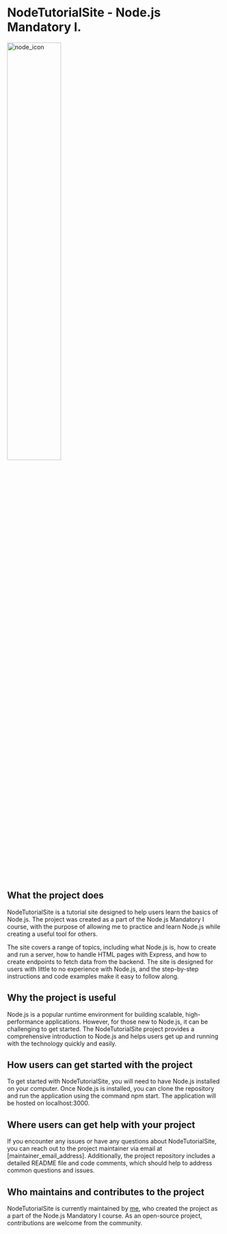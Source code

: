 

# NodeTutorialSite - Node.js Mandatory I.
<p aling="center"><img src="https://user-images.githubusercontent.com/60754393/235304926-998a9687-ef02-48dd-85a1-f09ef12f9295.png" alt="node_icon" width="50%" height="50%"></p>

## What the project does
NodeTutorialSite is a tutorial site designed to help users learn the basics of Node.js. The project was created as a part of the Node.js Mandatory I course, with the purpose of allowing me to practice and learn Node.js while creating a useful tool for others.

The site covers a range of topics, including what Node.js is, how to create and run a server, how to handle HTML pages with Express, and how to create endpoints to fetch data from the backend. The site is designed for users with little to no experience with Node.js, and the step-by-step instructions and code examples make it easy to follow along.

## Why the project is useful
Node.js is a popular runtime environment for building scalable, high-performance applications. However, for those new to Node.js, it can be challenging to get started. The NodeTutorialSite project provides a comprehensive introduction to Node.js and helps users get up and running with the technology quickly and easily.

## How users can get started with the project
To get started with NodeTutorialSite, you will need to have Node.js installed on your computer. Once Node.js is installed, you can clone the repository and run the application using the command npm start. The application will be hosted on localhost:3000.

## Where users can get help with your project
If you encounter any issues or have any questions about NodeTutorialSite, you can reach out to the project maintainer via email at [maintainer_email_address]. Additionally, the project repository includes a detailed README file and code comments, which should help to address common questions and issues.

## Who maintains and contributes to the project
NodeTutorialSite is currently maintained by [me](https://github.com/KingAlistair), who created the project as a part of the Node.js Mandatory I course. As an open-source project, contributions are welcome from the community.
